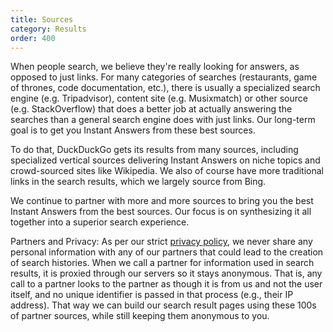 ```yaml
---
title: Sources
category: Results
order: 400
---
```


When people search, we believe they're really looking for answers, as opposed to just links. For many categories of searches (restaurants, game of thrones, code documentation, etc.), there is usually a specialized search engine (e.g. Tripadvisor), content site (e.g. Musixmatch) or other source (e.g. StackOverflow) that does a better job at actually answering the searches than a general search engine does with just links. Our long-term goal is to get you Instant Answers from these best sources.

To do that, DuckDuckGo gets its results from many sources, including specialized vertical sources delivering Instant Answers on niche topics and crowd-sourced sites like Wikipedia. We also of course have more traditional links in the search results, which we largely source from Bing.

We continue to partner with more and more sources to bring you the best Instant Answers from the best sources. Our focus is on synthesizing it all together into a superior search experience.

Partners and Privacy: As per our strict [privacy policy](https://duckduckgo.com/privacy), we never share any personal information with any of our partners that could lead to the creation of search histories. When we call a partner for information used in search results, it is proxied through our servers so it stays anonymous. That is, any call to a partner looks to the partner as though it is from us and not the user itself, and no unique identifier is passed in that process (e.g., their IP address). That way we can build our search result pages using these 100s of partner sources, while still keeping them anonymous to you.
